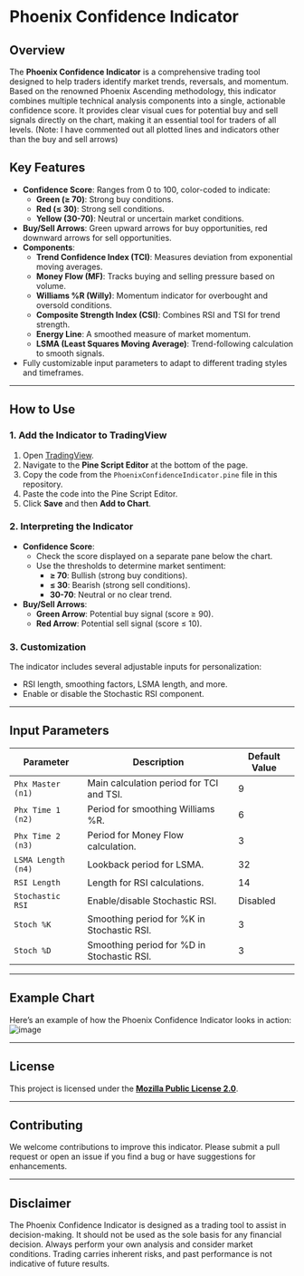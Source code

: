# Phoenix Confidence Indicator

## Overview

The **Phoenix Confidence Indicator** is a comprehensive trading tool designed to help traders identify market trends, reversals, and momentum. Based on the renowned Phoenix Ascending methodology, this indicator combines multiple technical analysis components into a single, actionable confidence score. It provides clear visual cues for potential buy and sell signals directly on the chart, making it an essential tool for traders of all levels. (Note: I have commented out all plotted lines and indicators other than the buy and sell arrows)

## Key Features

- **Confidence Score**: Ranges from 0 to 100, color-coded to indicate:
  - **Green (≥ 70)**: Strong buy conditions.
  - **Red (≤ 30)**: Strong sell conditions.
  - **Yellow (30-70)**: Neutral or uncertain market conditions.
- **Buy/Sell Arrows**: Green upward arrows for buy opportunities, red downward arrows for sell opportunities.
- **Components**:
  - **Trend Confidence Index (TCI)**: Measures deviation from exponential moving averages.
  - **Money Flow (MF)**: Tracks buying and selling pressure based on volume.
  - **Williams %R (Willy)**: Momentum indicator for overbought and oversold conditions.
  - **Composite Strength Index (CSI)**: Combines RSI and TSI for trend strength.
  - **Energy Line**: A smoothed measure of market momentum.
  - **LSMA (Least Squares Moving Average)**: Trend-following calculation to smooth signals.
- Fully customizable input parameters to adapt to different trading styles and timeframes.

---

## How to Use

### 1. **Add the Indicator to TradingView**
1. Open [TradingView](https://www.tradingview.com/).
2. Navigate to the **Pine Script Editor** at the bottom of the page.
3. Copy the code from the `PhoenixConfidenceIndicator.pine` file in this repository.
4. Paste the code into the Pine Script Editor.
5. Click **Save** and then **Add to Chart**.

### 2. **Interpreting the Indicator**
- **Confidence Score**:
  - Check the score displayed on a separate pane below the chart.
  - Use the thresholds to determine market sentiment:
    - **≥ 70**: Bullish (strong buy conditions).
    - **≤ 30**: Bearish (strong sell conditions).
    - **30-70**: Neutral or no clear trend.
- **Buy/Sell Arrows**:
  - **Green Arrow**: Potential buy signal (score ≥ 90).
  - **Red Arrow**: Potential sell signal (score ≤ 10).

### 3. **Customization**
The indicator includes several adjustable inputs for personalization:
- RSI length, smoothing factors, LSMA length, and more.
- Enable or disable the Stochastic RSI component.

---

## Input Parameters

| Parameter            | Description                                   | Default Value |
|----------------------|-----------------------------------------------|---------------|
| `Phx Master (n1)`    | Main calculation period for TCI and TSI.      | 9             |
| `Phx Time 1 (n2)`    | Period for smoothing Williams %R.            | 6             |
| `Phx Time 2 (n3)`    | Period for Money Flow calculation.           | 3             |
| `LSMA Length (n4)`   | Lookback period for LSMA.                    | 32            |
| `RSI Length`         | Length for RSI calculations.                 | 14            |
| `Stochastic RSI`     | Enable/disable Stochastic RSI.               | Disabled      |
| `Stoch %K`           | Smoothing period for %K in Stochastic RSI.   | 3             |
| `Stoch %D`           | Smoothing period for %D in Stochastic RSI.   | 3             |

---

## Example Chart

Here’s an example of how the Phoenix Confidence Indicator looks in action:
![image](https://github.com/user-attachments/assets/ce07cfa1-ff0b-4613-a937-4d5cc95fb6d1)

---

## License

This project is licensed under the **[Mozilla Public License 2.0](https://mozilla.org/MPL/2.0/)**.

---

## Contributing

We welcome contributions to improve this indicator. Please submit a pull request or open an issue if you find a bug or have suggestions for enhancements.

---

## Disclaimer

The Phoenix Confidence Indicator is designed as a trading tool to assist in decision-making. It should not be used as the sole basis for any financial decision. Always perform your own analysis and consider market conditions. Trading carries inherent risks, and past performance is not indicative of future results.
